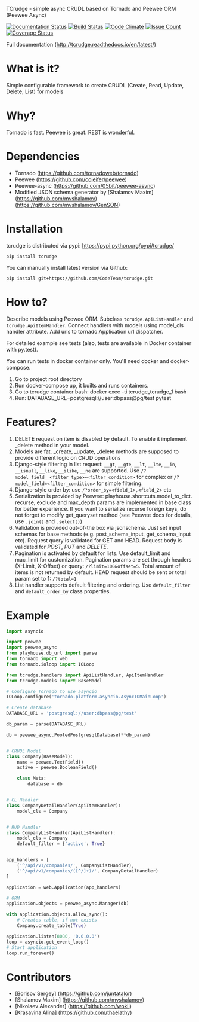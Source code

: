 TCrudge - simple async CRUDL based on Tornado and Peewee ORM (Peewee Async)

[![Documentation Status](https://readthedocs.org/projects/tcrudge/badge/?version=latest)](http://tcrudge.readthedocs.io/en/latest/?badge=latest)
[![Build Status](https://travis-ci.org/CodeTeam/tcrudge.svg?branch=master)](https://travis-ci.org/CodeTeam/tcrudge)
[![Code Climate](https://codeclimate.com/github/CodeTeam/tcrudge/badges/gpa.svg)](https://codeclimate.com/github/CodeTeam/tcrudge)
[![Issue Count](https://codeclimate.com/github/CodeTeam/tcrudge/badges/issue_count.svg)](https://codeclimate.com/github/CodeTeam/tcrudge)
[![Coverage Status](https://coveralls.io/repos/github/CodeTeam/tcrudge/badge.svg?branch=master)](https://coveralls.io/github/CodeTeam/tcrudge?branch=master)

Full documentation (http://tcrudge.readthedocs.io/en/latest/)

# What is it?
Simple configurable framework to create CRUDL (Create, Read, Update, Delete, List) for models


# Why?
Tornado is fast. Peewee is great. REST is wonderful.

# Dependencies
* Tornado (https://github.com/tornadoweb/tornado)
* Peewee (https://github.com/coleifer/peewee)
* Peewee-async (https://github.com/05bit/peewee-async)
* Modified JSON schema generator by [Shalamov Maxim] (https://github.com/mvshalamov) (https://github.com/mvshalamov/GenSON)

# Installation
tcrudge is distributed via pypi: https://pypi.python.org/pypi/tcrudge/
```
pip install tcrudge
```

You can manually install latest version via Github:
```
pip install git+https://github.com/CodeTeam/tcrudge.git
```

# How to?
Describe models using Peewee ORM. Subclass ```tcrudge.ApiListHandler``` and ```tcrudge.ApiItemHandler```. Connect handlers with models using model_cls handler attribute. Add urls to tornado.Application url dispatcher.

For detailed example see tests (also, tests are available in Docker container with py.test).

You can run tests in docker container only.
You'll need docker and docker-compose.

1. Go to project root directory
2. Run docker-compose up, it builts and runs containers.
3. Go to tcrudge container bash: docker exec -ti tcrudge_tcrudge_1 bash
4. Run: DATABASE_URL=postgresql://user:dbpass@pg/test pytest

# Features?

1. DELETE request on item is disabled by default. To enable it implement _delete method in your model.
2. Models are fat. _create, _update, _delete methods are supposed to provide different logic on CRUD operations
3. Django-style filtering in list request: ```__gt```, ```__gte```, ```__lt```, ```__lte```, ```__in```, ```__isnull```, ```__like```, ```__ilike```, ```__ne``` are supported. Use ```/?model_field__<filter_type>=<filter_condition>``` for complex or ```/?model_field=<filter_condition>``` for simple filtering.
4. Django-style order by: use ```/?order_by=<field_1>,<field_2>``` etc
5. Serialization is provided by Peewee: playhouse.shortcuts.model_to_dict. recurse, exclude and max_depth params are implemented in base class for better experience. If you want to serialize recurse foreign keys, do not forget to modify get_queryset method (see Peewee docs for details, use ```.join()``` and ```.select()```)
6. Validation is provided out-of-the box via jsonschema. Just set input schemas for base methods (e.g. post_schema_input, get_schema_input etc). Request query is validated for GET and HEAD. Request body is validated for *POST*, *PUT* and *DELETE*.
7. Pagination is activated by default for lists. Use default_limit and mac_limit for customization. Pagination params are set through headers (X-Limit, X-Offset) or query: ```/?limit=100&offset=5```. Total amount of items is not returned by default. HEAD request should be sent or total param set to 1: ```/?total=1```
8. List handler supports default filtering and ordering. Use ```default_filter``` and ```default_order_by``` class properties.

# Example

```python
import asyncio

import peewee
import peewee_async
from playhouse.db_url import parse
from tornado import web
from tornado.ioloop import IOLoop

from tcrudge.handlers import ApiListHandler, ApiItemHandler
from tcrudge.models import BaseModel

# Configure Tornado to use asyncio
IOLoop.configure('tornado.platform.asyncio.AsyncIOMainLoop')

# Create database
DATABASE_URL = 'postgresql://user:dbpass@pg/test'

db_param = parse(DATABASE_URL)

db = peewee_async.PooledPostgresqlDatabase(**db_param)


# CRUDL Model
class Company(BaseModel):
    name = peewee.TextField()
    active = peewee.BooleanField()

    class Meta:
        database = db


# CL Handler
class CompanyDetailHandler(ApiItemHandler):
    model_cls = Company


# RUD Handler
class CompanyListHandler(ApiListHandler):
    model_cls = Company
    default_filter = {'active': True}


app_handlers = [
    ('^/api/v1/companies/', CompanyListHandler),
    ('^/api/v1/companies/([^/]+)/', CompanyDetailHandler)
]

application = web.Application(app_handlers)

# ORM
application.objects = peewee_async.Manager(db)

with application.objects.allow_sync():
    # Creates table, if not exists
    Company.create_table(True)

application.listen(8080, '0.0.0.0')
loop = asyncio.get_event_loop()
# Start application
loop.run_forever()

```

# Сontributors
* [Borisov Sergey] (https://github.com/juntatalor)
* [Shalamov Maxim] (https://github.com/mvshalamov)
* [Nikolaev Alexander] (https://github.com/wokli)
* [Krasavina Alina] (https://github.com/thaelathy)
